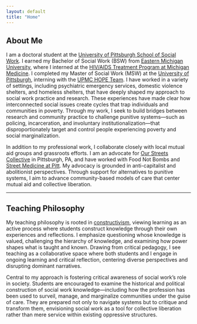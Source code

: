 ```yaml
---
layout: default
title: "Home"
---
```


## About Me

I am a doctoral student at the [University of Pittsburgh School of Social Work](https://www.socialwork.pitt.edu/). I earned my Bachelor of Social Work (BSW) from [Eastern Michigan University](https://www.emich.edu/chhs/social-work/index.php), where I interned at the [HIV/AIDS Treatment Program at Michigan Medicine](https://www.uofmhealth.org/conditions-treatments/hiv-aids-treatment-program). I completed my Master of Social Work (MSW) at the [University of Pittsburgh](https://www.socialwork.pitt.edu/), interning with the [UPMC HOPE Team](https://www.hopeteam.pitt.edu/). I have worked in a variety of settings, including psychiatric emergency services, domestic violence shelters, and homeless shelters, that have deeply shaped my approach to social work practice and research. These experiences have made clear how interconnected social issues create cycles that trap individuals and communities in poverty. Through my work, I seek to build bridges between research and community practice to challenge punitive systems—such as policing, incarceration, and involuntary institutionalization—that disproportionately target and control people experiencing poverty and social marginalization.

In addition to my professional work, I collaborate closely with local mutual aid groups and grassroots efforts. I am an advocate for [Our Streets Collective](https://www.ourstreetscollective.org/) in Pittsburgh, PA, and have worked with Food Not Bombs and [Street Medicine at Pitt](https://www.streetmedatpitt.org/). My advocacy is grounded in anti-capitalist and abolitionist perspectives. Through support for alternatives to punitive systems, I aim to advance community-based models of care that center mutual aid and collective liberation.

---

## Teaching Philosophy

My teaching philosophy is rooted in [constructivism](https://www.buffalo.edu/catt/teach/develop/theory/constructivism.html), viewing learning as an active process where students construct knowledge through their own experiences and reflections. I emphasize questioning whose knowledge is valued, challenging the hierarchy of knowledge, and examining how power shapes what is taught and known. Drawing from critical pedagogy, I see teaching as a collaborative space where both students and I engage in ongoing learning and critical reflection, centering diverse perspectives and disrupting dominant narratives.

Central to my approach is fostering critical awareness of social work’s role in society. Students are encouraged to examine the historical and political construction of social work knowledge—including how the profession has been used to surveil, manage, and marginalize communities under the guise of care. They are prepared not only to navigate systems but to critique and transform them, envisioning social work as a tool for collective liberation rather than mere service within existing oppressive structures.
